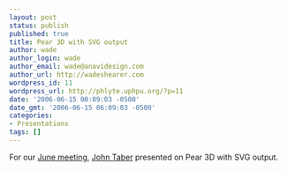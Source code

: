 ```yaml
---
layout: post
status: publish
published: true
title: Pear 3D with SVG output
author: wade
author_login: wade
author_email: wade@anavidesign.com
author_url: http://wadeshearer.com
wordpress_id: 11
wordpress_url: http://phlyte.uphpu.org/?p=11
date: '2006-06-15 00:09:03 -0500'
date_gmt: '2006-06-15 06:09:03 -0500'
categories:
- Presentations
tags: []
---
```

<p>For our <a href="/calendar_event.php?eid=20060514220145851">June meeting</a>, <a href="/users.php?mode=profile&uid=902">John Taber</a> presented on Pear 3D with SVG output.</p>
